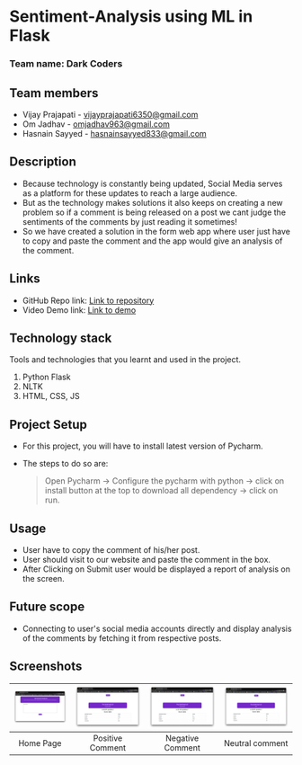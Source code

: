 # Sentiment-Analysis using ML in Flask

### Team name: Dark Coders

## Team members

* Vijay Prajapati - vijayprajapati6350@gmail.com
* Om Jadhav - omjadhav963@gmail.com
* Hasnain Sayyed - hasnainsayyed833@gmail.com

## Description

* Because technology is constantly being updated, Social Media serves as a platform for these updates to reach a large audience.
* But as the technology makes solutions it also keeps on creating a new problem so if a comment is being released on a post we cant judge the sentiments of the comments by just reading it sometimes!
* So we have created a solution in the form web app where user just have to copy and paste the comment and the app would give an analysis of the comment.

## Links

* GitHub Repo link: [Link to repository](https://github.com/omjadhav3714/setiment-analysis-python)
* Video Demo link: [Link to demo](https://youtu.be/F6e-NDn0nug)

## Technology stack

Tools and technologies that you learnt and used in the project.

1. Python Flask
2. NLTK
3. HTML, CSS, JS

## Project Setup

* For this project, you will have to install latest version of Pycharm.
* The steps to do so are:

  > Open Pycharm -> Configure the pycharm with python -> click on install button at the top to download all dependency -> click on run.

## Usage

* User have to copy the comment of his/her post.
* User should visit to our website and paste the comment in the box.
* After Clicking on Submit user would be displayed a report of analysis on the screen.

## Future scope

* Connecting to user's social media accounts directly and display analysis of the comments by fetching it from respective posts.

## Screenshots

| ![](Images/Initialpage.png) | ![](Images/positive.png) | ![](Images/Negative.png) | ![](Images/netural.png) |
| :-------------: | :-------------:  | :-------------:  | :-------------:  |
|     Home Page     |    Positive Comment   |    Negative Comment     |     Neutral comment     |
